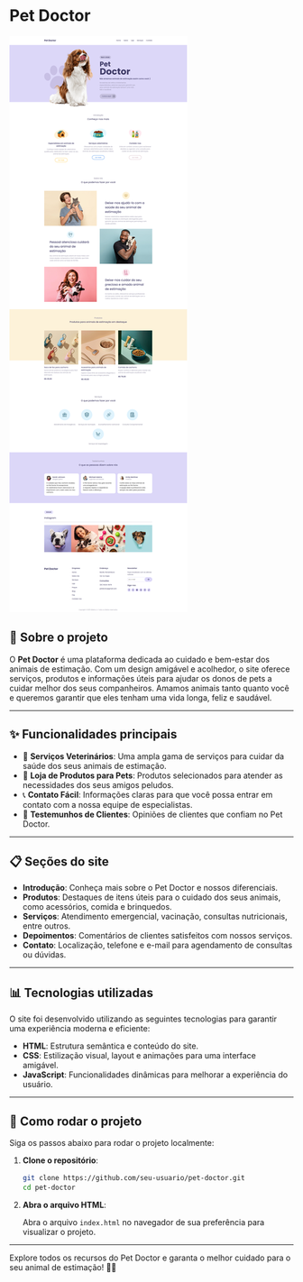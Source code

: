 # Pet Doctor

![Pet Doctor](assets/print.png)

## 🌟 Sobre o projeto

O **Pet Doctor** é uma plataforma dedicada ao cuidado e bem-estar dos animais de estimação. Com um design amigável e acolhedor, o site oferece serviços, produtos e informações úteis para ajudar os donos de pets a cuidar melhor dos seus companheiros. Amamos animais tanto quanto você e queremos garantir que eles tenham uma vida longa, feliz e saudável.

---

## ✨ Funcionalidades principais

- 🐾 **Serviços Veterinários**: Uma ampla gama de serviços para cuidar da saúde dos seus animais de estimação.
- 🛒 **Loja de Produtos para Pets**: Produtos selecionados para atender as necessidades dos seus amigos peludos.
- 📞 **Contato Fácil**: Informações claras para que você possa entrar em contato com a nossa equipe de especialistas.
- 💬 **Testemunhos de Clientes**: Opiniões de clientes que confiam no Pet Doctor.

---

## 📋 Seções do site

- **Introdução**: Conheça mais sobre o Pet Doctor e nossos diferenciais.
- **Produtos**: Destaques de itens úteis para o cuidado dos seus animais, como acessórios, comida e brinquedos.
- **Serviços**: Atendimento emergencial, vacinação, consultas nutricionais, entre outros.
- **Depoimentos**: Comentários de clientes satisfeitos com nossos serviços.
- **Contato**: Localização, telefone e e-mail para agendamento de consultas ou dúvidas.

---

## 📊 Tecnologias utilizadas

O site foi desenvolvido utilizando as seguintes tecnologias para garantir uma experiência moderna e eficiente:

- **HTML**: Estrutura semântica e conteúdo do site.
- **CSS**: Estilização visual, layout e animações para uma interface amigável.
- **JavaScript**: Funcionalidades dinâmicas para melhorar a experiência do usuário.

---

## 🔧 Como rodar o projeto

Siga os passos abaixo para rodar o projeto localmente:

1. **Clone o repositório**:

    ```bash
    git clone https://github.com/seu-usuario/pet-doctor.git
    cd pet-doctor
    ```

2. **Abra o arquivo HTML**:

    Abra o arquivo `index.html` no navegador de sua preferência para visualizar o projeto.

---

Explore todos os recursos do Pet Doctor e garanta o melhor cuidado para o seu animal de estimação! 🐶🐾

